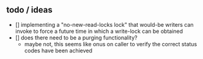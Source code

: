 ## todo / ideas
- [] implementing a "no-new-read-locks lock" that would-be writers can invoke to force a future time in which a write-lock can be obtained 
- [] does there need to be a purging functionality?
    - maybe not, this seems like onus on caller to verify the correct status codes have been achieved